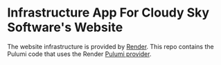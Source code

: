 # Infrastructure App For Cloudy Sky Software's Website

The website infrastructure is provided by [Render](https://render.com).
This repo contains the Pulumi code that uses the Render [Pulumi provider](https://github.com/cloudy-sky-software/pulumi-render).
